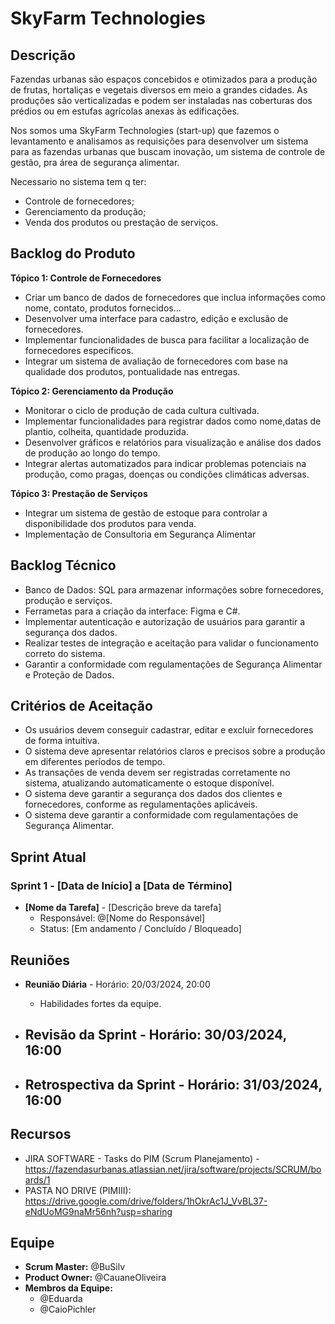 # SkyFarm Technologies

## Descrição
Fazendas urbanas são espaços concebidos e otimizados para a produção de frutas, hortaliças e vegetais diversos em meio a grandes cidades. As produções são verticalizadas e podem ser instaladas nas coberturas dos prédios ou em estufas agrícolas anexas às edificações.

Nos somos uma SkyFarm Technologies (start-up) que fazemos o levantamento e analisamos as requisições para desenvolver um sistema para as fazendas urbanas que buscam inovação, um sistema de controle de gestão, pra área de segurança alimentar.

Necessario no sistema tem q ter:
 - Controle de fornecedores;
 - Gerenciamento da produção;
 - Venda dos produtos ou prestação de serviços.


## Backlog do Produto
**Tópico 1: Controle de Fornecedores**
- Criar um banco de dados de fornecedores que inclua informações como nome, contato, produtos fornecidos...
- Desenvolver uma interface para cadastro, edição e exclusão de fornecedores.
- Implementar funcionalidades de busca para facilitar a localização de fornecedores específicos.
- Integrar um sistema de avaliação de fornecedores com base na qualidade dos produtos, pontualidade nas entregas.

**Tópico 2: Gerenciamento da Produção**
- Monitorar o ciclo de produção de cada cultura cultivada.
- Implementar funcionalidades para registrar dados como nome,datas de plantio, colheita, quantidade produzida.
- Desenvolver gráficos e relatórios para visualização e análise dos dados de produção ao longo do tempo.
- Integrar alertas automatizados para indicar problemas potenciais na produção, como pragas, doenças ou condições climáticas adversas.

**Tópico 3: Prestação de Serviços**
- Integrar um sistema de gestão de estoque para controlar a disponibilidade dos produtos para venda.
- Implementação de Consultoria em Segurança Alimentar

## Backlog Técnico 
- Banco de Dados: SQL para armazenar informações sobre fornecedores, produção e serviços.
- Ferrametas para a criação da interface: Figma e C#.
- Implementar autenticação e autorização de usuários para garantir a segurança dos dados.
- Realizar testes de integração e aceitação para validar o funcionamento correto do sistema.
- Garantir a conformidade com regulamentações de Segurança Alimentar e Proteção de Dados.

## Critérios de Aceitação
- Os usuários devem conseguir cadastrar, editar e excluir fornecedores de forma intuitiva.
- O sistema deve apresentar relatórios claros e precisos sobre a produção em diferentes períodos de tempo.
- As transações de venda devem ser registradas corretamente no sistema, atualizando automaticamente o estoque disponível.
- O sistema deve garantir a segurança dos dados dos clientes e fornecedores, conforme as regulamentações aplicáveis.
- O sistema deve garantir a conformidade com regulamentações de Segurança Alimentar.

## Sprint Atual
### Sprint 1 - [Data de Início] a [Data de Término]

- **[Nome da Tarefa]** - [Descrição breve da tarefa]
  - Responsável: @[Nome do Responsável]
  - Status: [Em andamento / Concluído / Bloqueado]
  
## Reuniões

- **Reunião Diária** - Horário: 20/03/2024, 20:00
  - Habilidades fortes da equipe.

- **Revisão da Sprint** - Horário: 30/03/2024, 16:00
  - 

- **Retrospectiva da Sprint** - Horário: 31/03/2024, 16:00
  - 

## Recursos
- JIRA SOFTWARE - Tasks do PIM (Scrum Planejamento) - https://fazendasurbanas.atlassian.net/jira/software/projects/SCRUM/boards/1
- PASTA NO DRIVE (PIMIII): https://drive.google.com/drive/folders/1hOkrAc1J_VvBL37-eNdUoMG9naMr56nh?usp=sharing

## Equipe
- **Scrum Master:** @BuSilv
- **Product Owner:** @CauaneOliveira
- **Membros da Equipe:**
  - @Eduarda
  - @CaioPichler
